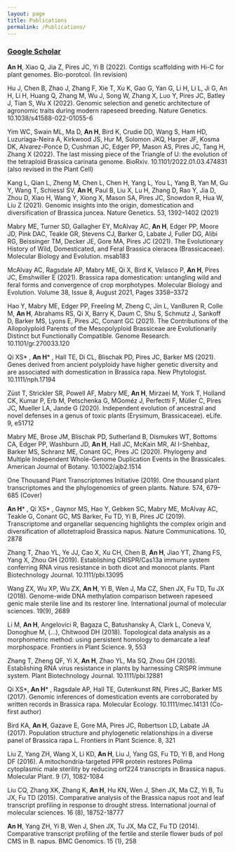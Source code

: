 ```yaml
---
layout: page
title: Publications
permalink: /Publications/
---
```


### [Google Scholar](https://scholar.google.com/citations?user=-hlqhd0AAAAJ&hl=en)   

__An H__, Xiao Q, Jia Z, Pires JC, Yi B (2022). Contigs scaffolding with Hi-C for plant genomes. Bio-porotcol. (In revision)    
   
Hu J, Chen B, Zhao J, Zhang F, Xie T, Xu K, Gao G, Yan G, Li H, Li L, Ji G, An H, Li H, Huang Q, Zhang M, Wu J, Song W, Zhang X, Luo Y, Pires JC, Batley J, Tian S, Wu X (2022). Genomic selection and genetic architecture of agronomic traits during modern rapeseed breeding. Nature Genetics. 10.1038/s41588-022-01055-6    
   
Yim WC, Swain ML, Ma D, __An H__, Bird K, Crudie DD, Wang S, Ham HD, Luzuriaga-Neira A, Kirkwood JS, Hur M, Solomon JKQ, Harper JF, Kosma DK, Alvarez-Ponce D, Cushman JC, Edger PP, Mason AS, Pires JC, Tang H, Zhang X (2022). The last missing piece of the Triangle of U: the evolution of the tetraploid Brassica carinata genome. BioRxiv. 10.1101/2022.01.03.474831 (also revised in the Plant Cell)    
   
Kang L, Qian L, Zheng M, Chen L, Chen H, Yang L, You L, Yang B, Yan M, Gu Y, Wang T, Schiessl SV, __An H__, Paul B, Liu X, Lu H, Zhang D, Rao Y, Jia D, Zhou D, Xiao H, Wang Y, Xiong X, Mason SA, Pires JC, Snowdon R, Hua W, Liu Z (2021). Genomic insights into the origin, domestication and diversification of Brassica juncea. Nature Genetics. 53, 1392–1402 (2021)    
    
Mabry ME, Turner SD, Gallagher EY, McAlvay AC, __An H__, Edger PP, Moore JD, Pink DAC, Teakle GR, Stevens CJ, Barker G, Labate J, Fuller DG, Alibi RG, Beissinger TM, Decker JE, Gore MA, Pires JC (2021). The Evolutionary History of Wild, Domesticated, and Feral Brassica oleracea (Brassicaceae). Molecular Biology and Evolution. msab183    
    
McAlvay AC, Ragsdale AP, Mabry ME, Qi X, Bird K, Velasco P, __An H__, Pires JC, Emshwiller E (2021). Brassica rapa domestication: untangling wild and feral forms and convergence of crop morphotypes. Molecular Biology and Evolution. Volume 38, Issue 8, August 2021, Pages 3358–3372   
   
Hao Y, Mabry ME, Edger PP, Freeling M, Zheng C, Jin L, VanBuren R, Colle M, __An H__, Abrahams RS, Qi X, Barry K, Daum C, Shu S, Schmutz J, Sankoff D, Barker MS, Lyons E, Pires JC, Conant GC (2021). The Contributions of the Allopolyploid Parents of the Mesopolyploid Brassiceae are Evolutionarily Distinct but Functionally Compatible. Genome Research. 10.1101/gr.270033.120   
   
Qi XS* , __An H__* , Hall TE, Di CL, Blischak PD, Pires JC, Barker MS (2021). Genes derived from ancient polyploidy have higher genetic diversity and are associated with domestication in Brassica rapa. New Phytologist. 10.1111/nph.17194   
   
Züst T, Strickler SR, Powell AF, Mabry ME, __An H__, Mirzaei M, York T, Holland CK, Kumar P, Erb M, Petschenka G, MGoméz J, Perfectti F, Müller C, Pires JC, Mueller LA, Jande G (2020). Independent evolution of ancestral and novel defenses in a genus of toxic plants (Erysimum, Brassicaceae). eLife. 9, e51712   
   
Mabry ME, Brose JM, Blischak PD, Sutherland B, Dismukes WT, Bottoms CA, Edger PP, Washburn JD, __An H__, Hall JC, McKain MR, Al I-Shehbaz, Barker MS, Schranz ME, Conant GC, Pires JC (2020). Phylogeny and Multiple Independent Whole-Genome Duplication Events in the Brassicales. American Journal of Botany. 10.1002/ajb2.1514
   
One Thousand Plant Transcriptomes Initiative (2019). One thousand plant transcriptomes and the phylogenomics of green plants. Nature. 574, 679–685 (Cover)   
   
__An H__* , Qi XS* , Gaynor MS, Hao Y, Gebken SC, Mabry ME, McAlvay AC, Teakle G, Conant GC, MS Barker, Fu TD, Yi B, Pires JC (2019). Transcriptome and organellar sequencing highlights the complex origin and diversification of allotetraploid Brassica napus. Nature Communications. 10, 2878   
   
Zhang T, Zhao YL, Ye JJ, Cao X, Xu CH, Chen B, __An H__, Jiao YT, Zhang FS, Yang X, Zhou GH (2019). Establishing CRISPR/Cas13a immune system conferring RNA virus resistance in both dicot and monocot plants. Plant Biotechnology Journal. 10.1111/pbi.13095   
   
Wang ZX, Wu XP, Wu ZX, __An H__, Yi B, Wen J, Ma CZ, Shen JX, Fu TD, Tu JX (2018). Genome-wide DNA methylation comparison between rapeseed genic male sterile line and its restorer line. International journal of molecular sciences. 19(9), 2689   
   
Li M, __An H__, Angelovici R, Bagaza C, Batushansky A, Clark L, Coneva V, Donoghue M, (…), Chitwood DH (2018). Topological data analysis as a morphometric method: using persistent homology to demarcate a leaf morphospace. Frontiers in Plant Science. 9, 553   
   
Zhang T, Zheng QF, Yi X, __An H__, Zhao YL, Ma SQ, Zhou GH (2018). Establishing RNA virus resistance in plants by harnessing CRISPR immune system. Plant Biotechnology Journal. 10.1111/pbi.12881   
   
Qi XS*, __An H__* , Ragsdale AP, Hall TE, Gutenkunst RN, Pires JC, Barker MS (2017). Genomic inferences of domestication events are corroborated by written records in Brassica rapa. Molecular Ecology. 10.1111/mec.14131 (Co-first author)   
   
Bird KA, __An H__, Gazave E, Gore MA, Pires JC, Robertson LD, Labate JA (2017). Population structure and phylogenetic relationships in a diverse panel of Brassica rapa L. Frontiers in Plant Science. 8, 321   
   
Liu Z, Yang ZH, Wang X, Li KD, __An H__, Liu J, Yang GS, Fu TD, Yi B, and Hong DF (2016). A mitochondria-targeted PPR protein restores Polima cytoplasmic male sterility by reducing orf224 transcripts in Brassica napus. Molecular Plant. 9 (7), 1082-1084   
   
Liu CQ, Zhang XK, Zhang K, __An H__, Hu KN, Wen J, Shen JX, Ma CZ, Yi B, Tu JX, Fu TD (2015). Comparative analysis of the Brassica napus root and leaf transcript profiling in response to drought stress. International journal of molecular sciences. 16 (8), 18752-18777   
   
__An H__, Yang ZH, Yi B, Wen J, Shen JX, Tu JX, Ma CZ, Fu TD (2014). Comparative transcript profiling of the fertile and sterile flower buds of pol CMS in B. napus. BMC Genomics. 15 (1), 258
